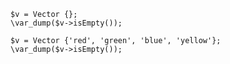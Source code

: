 ```basic-usage.php
$v = Vector {};
\var_dump($v->isEmpty());

$v = Vector {'red', 'green', 'blue', 'yellow'};
\var_dump($v->isEmpty());
```
